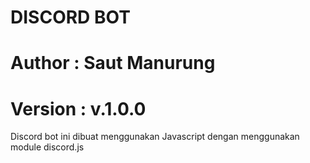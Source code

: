 # DISCORD BOT
# Author : Saut Manurung
# Version : v.1.0.0
Discord bot ini dibuat menggunakan Javascript dengan menggunakan module discord.js